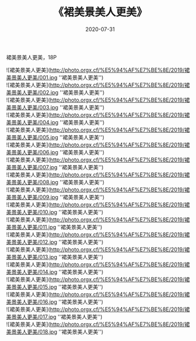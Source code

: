 ﻿---
layout: post
title: 《裙美景美人更美》
date: 2020-07-31
img: http://photo.orgx.cf/%E5%94%AF%E7%BE%8E/2019/裙美景美人更美/000.jpg
tags: [美女,清纯,唯美]
---

裙美景美人更美，18P

![裙美景美人更美](http://photo.orgx.cf/%E5%94%AF%E7%BE%8E/2019/裙美景美人更美/001.jpg ''裙美景美人更美'')<br>
![裙美景美人更美](http://photo.orgx.cf/%E5%94%AF%E7%BE%8E/2019/裙美景美人更美/002.jpg ''裙美景美人更美'')<br>
![裙美景美人更美](http://photo.orgx.cf/%E5%94%AF%E7%BE%8E/2019/裙美景美人更美/003.jpg ''裙美景美人更美'')<br>
![裙美景美人更美](http://photo.orgx.cf/%E5%94%AF%E7%BE%8E/2019/裙美景美人更美/004.jpg ''裙美景美人更美'')<br>
![裙美景美人更美](http://photo.orgx.cf/%E5%94%AF%E7%BE%8E/2019/裙美景美人更美/005.jpg ''裙美景美人更美'')<br>
![裙美景美人更美](http://photo.orgx.cf/%E5%94%AF%E7%BE%8E/2019/裙美景美人更美/006.jpg ''裙美景美人更美'')<br>
![裙美景美人更美](http://photo.orgx.cf/%E5%94%AF%E7%BE%8E/2019/裙美景美人更美/007.jpg ''裙美景美人更美'')<br>
![裙美景美人更美](http://photo.orgx.cf/%E5%94%AF%E7%BE%8E/2019/裙美景美人更美/008.jpg ''裙美景美人更美'')<br>
![裙美景美人更美](http://photo.orgx.cf/%E5%94%AF%E7%BE%8E/2019/裙美景美人更美/009.jpg ''裙美景美人更美'')<br>
![裙美景美人更美](http://photo.orgx.cf/%E5%94%AF%E7%BE%8E/2019/裙美景美人更美/010.jpg ''裙美景美人更美'')<br>
![裙美景美人更美](http://photo.orgx.cf/%E5%94%AF%E7%BE%8E/2019/裙美景美人更美/011.jpg ''裙美景美人更美'')<br>
![裙美景美人更美](http://photo.orgx.cf/%E5%94%AF%E7%BE%8E/2019/裙美景美人更美/012.jpg ''裙美景美人更美'')<br>
![裙美景美人更美](http://photo.orgx.cf/%E5%94%AF%E7%BE%8E/2019/裙美景美人更美/013.jpg ''裙美景美人更美'')<br>
![裙美景美人更美](http://photo.orgx.cf/%E5%94%AF%E7%BE%8E/2019/裙美景美人更美/014.jpg ''裙美景美人更美'')<br>
![裙美景美人更美](http://photo.orgx.cf/%E5%94%AF%E7%BE%8E/2019/裙美景美人更美/015.jpg ''裙美景美人更美'')<br>
![裙美景美人更美](http://photo.orgx.cf/%E5%94%AF%E7%BE%8E/2019/裙美景美人更美/016.jpg ''裙美景美人更美'')<br>
![裙美景美人更美](http://photo.orgx.cf/%E5%94%AF%E7%BE%8E/2019/裙美景美人更美/017.jpg ''裙美景美人更美'')<br>
![裙美景美人更美](http://photo.orgx.cf/%E5%94%AF%E7%BE%8E/2019/裙美景美人更美/018.jpg ''裙美景美人更美'')<br>
